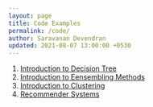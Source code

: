```yaml
---
layout: page
title: Code Examples
permalink: /code/
author: Saravanan Devendran
updated: 2021-08-07 13:00:00 +0530
---
```


1. [Introduction to Decision Tree](https://github.com/saransathy/pycode/tree/main/aiml/decision-tree)
2. [Introduction to Eensembling Methods](https://github.com/saransathy/pycode/tree/main/aiml/emsemble-methods)
3. [Introduction to Clustering](https://github.com/saransathy/pycode/tree/main/aiml/clustering-intro)
4. [Recommender Systems](https://github.com/saransathy/pycode/blob/main/aiml/recommender-systems/recommender-systems-intro.ipynb)
